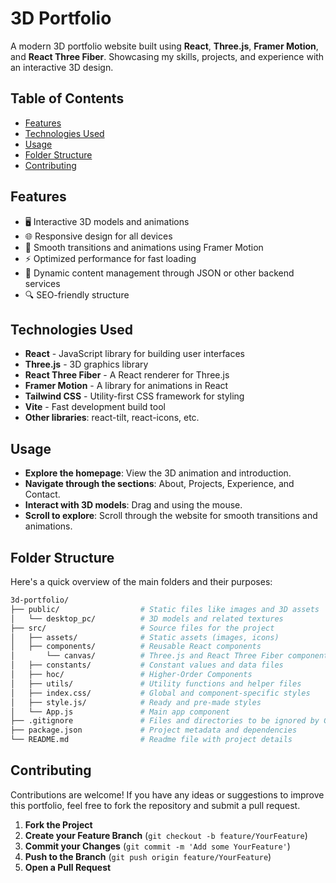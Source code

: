 # 3D Portfolio
A modern 3D portfolio website built using **React**, **Three.js**, **Framer Motion**, and **React Three Fiber**. Showcasing my skills, projects, and experience with an interactive 3D design.

## Table of Contents

- [Features](#features)
- [Technologies Used](#technologies-used)
- [Usage](#usage)
- [Folder Structure](#folder-structure)
- [Contributing](#contributing)


## Features

- 🖥️ Interactive 3D models and animations
- 🌐 Responsive design for all devices
- 🎨 Smooth transitions and animations using Framer Motion
- ⚡️ Optimized performance for fast loading
- 📁 Dynamic content management through JSON or other backend services
- 🔍 SEO-friendly structure

## Technologies Used

- **React** - JavaScript library for building user interfaces
- **Three.js** - 3D graphics library
- **React Three Fiber** - A React renderer for Three.js
- **Framer Motion** - A library for animations in React
- **Tailwind CSS** - Utility-first CSS framework for styling
- **Vite** - Fast development build tool
- **Other libraries**: react-tilt, react-icons, etc.

## Usage

- **Explore the homepage**: View the 3D animation and introduction.
- **Navigate through the sections**: About, Projects, Experience, and Contact.
- **Interact with 3D models**: Drag and using the mouse.
- **Scroll to explore**: Scroll through the website for smooth transitions and animations.

## Folder Structure

Here's a quick overview of the main folders and their purposes:

```bash
3d-portfolio/
├── public/                  # Static files like images and 3D assets
│   └── desktop_pc/          # 3D models and related textures
├── src/                     # Source files for the project
│   ├── assets/              # Static assets (images, icons)
│   ├── components/          # Reusable React components
│       └── canvas/          # Three.js and React Three Fiber components
│   ├── constants/           # Constant values and data files
│   ├── hoc/                 # Higher-Order Components                
│   ├── utils/               # Utility functions and helper files
│   ├── index.css/           # Global and component-specific styles
│   ├── style.js/            # Ready and pre-made styles
│   └── App.js               # Main app component
├── .gitignore               # Files and directories to be ignored by Git
├── package.json             # Project metadata and dependencies
└── README.md                # Readme file with project details
```

## Contributing
Contributions are welcome! If you have any ideas or suggestions to improve this portfolio, feel free to fork the repository and submit a pull request.

1. **Fork the Project**
2. **Create your Feature Branch** (`git checkout -b feature/YourFeature`)
3. **Commit your Changes** (`git commit -m 'Add some YourFeature'`)
4. **Push to the Branch** (`git push origin feature/YourFeature`)
5. **Open a Pull Request**
